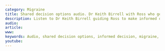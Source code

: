 ```yaml
---
category: Migraine
title: Shared decision options audio. Dr Keith Birrell with Ross who gets migraine headaches
description: Listen to Dr Keith Birrell guiding Ross to make informed decisions to about how to prevent migraines
audio: 
article: 
www: 
keywords: Audio, shared decision options, informed decision, migraine, headache, prevention, amitriptyline, beta blockers, riboflavin
youtube:
--- 
```

